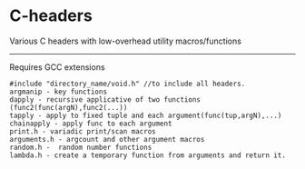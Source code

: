 # C-headers
Various C headers with low-overhead utility macros/functions

------------
Requires GCC extensions
```
#include "directory_name/void.h" //to include all headers.
argmanip - key functions 
dapply - recursive applicative of two functions (func2(func(argN),func2(...))
tapply - apply to fixed tuple and each argument(func(tup,argN),...)
chainapply - apply func to each argument
print.h - variadic print/scan macros
arguments.h - argcount and other argument macros
random.h -  random number functions
lambda.h - create a temporary function from arguments and return it.
```
